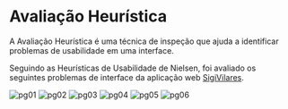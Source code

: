 # Avaliação Heurística

A Avaliação Heurística é uma técnica de inspeção que ajuda a identificar problemas de usabilidade em uma interface.

Seguindo as Heurísticas de Usabilidade de Nielsen, foi avaliado os seguintes problemas de interface da aplicação web [SigiVilares](https://www.sigivilares.com.br).

![pg01](https://i.imgur.com/orXEvD7.jpg)
![pg02](https://i.imgur.com/VWckZI8.jpg)
![pg03](https://i.imgur.com/yaErnKE.jpg)
![pg04](https://i.imgur.com/agCeBzM.jpg)
![pg05](https://i.imgur.com/N9xvga2.jpg)
![pg06](https://i.imgur.com/BGyeoXW.jpg)
